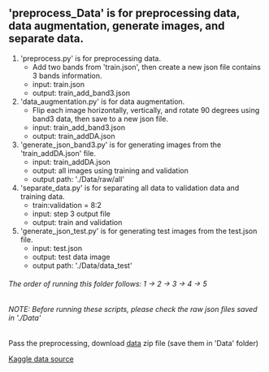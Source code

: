 ## 'preprocess_Data' is for preprocessing data, data augmentation, generate images, and separate data.
1. 'preprocess.py' is for preprocessing data.
    - Add two bands from 'train.json', then create a new json file contains 3 bands information.
    - input: train.json
    - output: train_add_band3.json
2. 'data_augmentation.py' is for data augmentation.
    - Flip each image horizontally, vertically, and rotate 90 degrees using band3 data, then save to a new json file.
    - input: train_add_band3.json
    - output: train_addDA.json
3. 'generate_json_band3.py' is for generating images from the 'train_addDA.json' file.
    - input: train_addDA.json
    - output: all images using training and validation
    - output path: './Data/raw/all'
4. 'separate_data.py' is for separating all data to validation data and training data.
    - train:validation = 8:2
    - input: step 3 output file
    - output: train and validation
5. 'generate_json_test.py' is for generating test images from the test.json file.
    - input: test.json
    - output: test data image
    - output path: './Data/data_test'

###### The order of running this folder follows: 1 -> 2 -> 3 -> 4 -> 5

###### NOTE: Before running these scripts, please check the raw json files saved in './Data'

Pass the preprocessing, download [data](https://drive.google.com/open?id=1Zz_rbZw5Iv1IAt73JSCF1qYfJU9n-900) zip file (save them in 'Data' folder)

[Kaggle data source](https://www.kaggle.com/c/statoil-iceberg-classifier-challenge/data)
